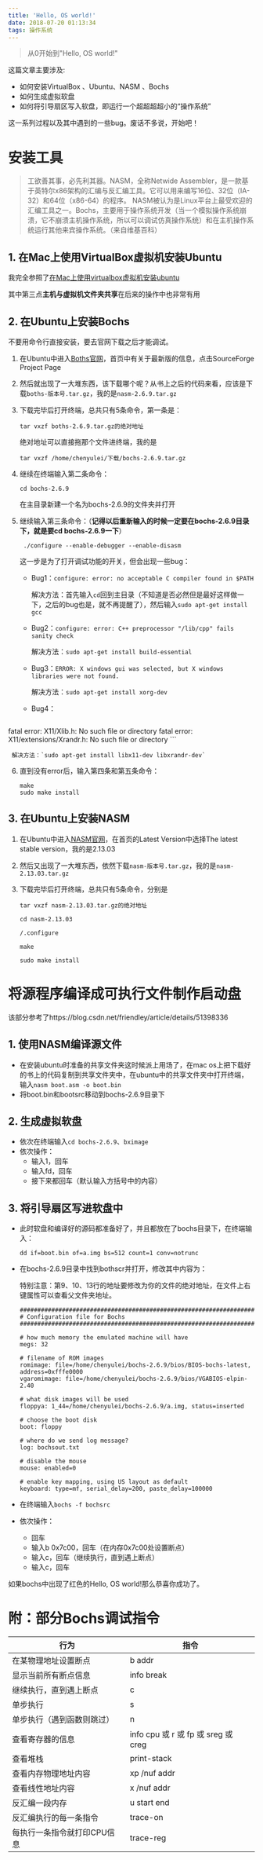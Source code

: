 ```yaml
---
title: 'Hello, OS world!'
date: 2018-07-20 01:13:34
tags: 操作系统
---
```


> 从0开始到"Hello, OS world!"

这篇文章主要涉及: 

- 如何安装VirtualBox 、Ubuntu、NASM 、Bochs 
- 如何生成虚拟软盘
- 如何将引导扇区写入软盘，即运行一个超超超超小的“操作系统” 

这一系列过程以及其中遇到的一些bug。废话不多说，开始吧！



# 安装工具

> 工欲善其事，必先利其器。NASM，全称Netwide Assembler，是一款基于英特尔x86架构的汇编与反汇编工具。它可以用来编写16位、32位（IA-32）和64位（x86-64）的程序。 NASM被认为是Linux平台上最受欢迎的汇编工具之一。Bochs，主要用于操作系统开发（当一个模拟操作系统崩溃，它不崩溃主机操作系统，所以可以调试仿真操作系统）和在主机操作系统运行其他来宾操作系统。（来自维基百科）

## 1. 在Mac上使用VirtualBox虚拟机安装Ubuntu

我完全参照了[在Mac上使用virtualbox虚拟机安装ubuntu](https://blog.csdn.net/shenhaifeiniao/article/details/69397000)

其中第三点**主机与虚拟机文件夹共享**在后来的操作中也非常有用

## 2. 在Ubuntu上安装Bochs

不要用命令行直接安装，要去官网下载之后才能调试。

1. 在Ubuntu中进入[Boths官网](http://bochs.sourceforge.net/)，首页中有关于最新版的信息，点击SourceForge Project Page

2. 然后就出现了一大堆东西，该下载哪个呢？从书上之后的代码来看，应该是下载`boths-版本号.tar.gz`，我的是`nasm-2.6.9.tar.gz`

3. 下载完毕后打开终端，总共只有5条命令，第一条是：

   `tar vxzf boths-2.6.9.tar.gz的绝对地址`

   绝对地址可以直接拖那个文件进终端，我的是

   `tar vxzf /home/chenyulei/下载/bochs-2.6.9.tar.gz`

4. 继续在终端输入第二条命令：

   `cd bochs-2.6.9`

   在主目录新建一个名为bochs-2.6.9的文件夹并打开

5. 继续输入第三条命令：（**记得以后重新输入的时候一定要在bochs-2.6.9目录下，就是要cd bochs-2.6.9一下**）

   ` ./configure --enable-debugger --enable-disasm`

   这一步是为了打开调试功能的开关，但会出现一些bug：

   - Bug1：`configure: error: no acceptable C compiler found in $PATH`

     解决方法：首先输入`cd`回到主目录（不知道是否必然但是最好这样做一下，之后的bug也是，就不再提醒了），然后输入`sudo apt-get install gcc`

   - Bug2：`configure: error: C++ preprocessor "/lib/cpp" fails sanity check`

     解决方法：`sudo apt-get install build-essential`

   - Bug3：`ERROR: X windows gui was selected, but X windows libraries were not found.`

     解决方法：`sudo apt-get install xorg-dev`

   - Bug4：
		```
fatal error: X11/Xlib.h: No such file or directory
fatal error: X11/extensions/Xrandr.h: No such file or directory
		```

     解决方法：`sudo apt-get install libx11-dev libxrandr-dev`

6. 直到没有error后，输入第四条和第五条命令：

   ```
   make
   sudo make install
   ```

## 3. 在Ubuntu上安装NASM

1. 在Ubuntu中进入[NASM官网](https://www.nasm.us/)，在首页的Latest Version中选择The latest stable version，我的是2.13.03

2. 然后又出现了一大堆东西，依然下载`nasm-版本号.tar.gz`，我的是`nasm-2.13.03.tar.gz`

3. 下载完毕后打开终端，总共只有5条命令，分别是

   ```
   tar vxzf nasm-2.13.03.tar.gz的绝对地址

   cd nasm-2.13.03

   /.configure

   make

   sudo make install
   ```

   

# 将源程序编译成可执行文件制作启动盘

该部分参考了https://blog.csdn.net/friendley/article/details/51398336

## 1. 使用NASM编译源文件

- 在安装ubuntu时准备的共享文件夹这时候派上用场了，在mac os上把下载好的书上的代码复制到共享文件夹中，在ubuntu中的共享文件夹中打开终端，输入`nasm boot.asm -o boot.bin`
- 将boot.bin和bootsrc移动到bochs-2.6.9目录下

## 2. 生成虚拟软盘

- 依次在终端输入`cd bochs-2.6.9`、`bximage`
- 依次操作：
  - 输入1，回车
  - 输入fd，回车
  - 接下来都回车（默认输入方括号中的内容）

## 3. 将引导扇区写进软盘中

- 此时软盘和编译好的源码都准备好了，并且都放在了bochs目录下，在终端输入：

  `dd if=boot.bin of=a.img bs=512 count=1 conv=notrunc`

- 在bochs-2.6.9目录中找到bothscr并打开，修改其中内容为：

  特别注意：第9、10、13行的地址要修改为你的文件的绝对地址，在文件上右键属性可以查看父文件夹地址。

  ```
  ###################################################################
  # Configuration file for Bochs
  ###################################################################
   
  # how much memory the emulated machine will have
  megs: 32
   
  # filename of ROM images
  romimage: file=/home/chenyulei/bochs-2.6.9/bios/BIOS-bochs-latest, address=0xfffe0000
  vgaromimage: file=/home/chenyulei/bochs-2.6.9/bios/VGABIOS-elpin-2.40
   
  # what disk images will be used
  floppya: 1_44=/home/chenyulei/bochs-2.6.9/a.img, status=inserted
   
  # choose the boot disk
  boot: floppy
   
  # where do we send log message?
  log: bochsout.txt
   
  # disable the mouse
  mouse: enabled=0
   
  # enable key mapping, using US layout as default
  keyboard: type=mf, serial_delay=200, paste_delay=100000
  
  ```

- 在终端输入`bochs -f bochsrc`

- 依次操作：

  - 回车
  - 输入b 0x7c00，回车（在内存0x7c00处设置断点）
  - 输入c，回车（继续执行，直到遇上断点）
  - 输入c，回车

如果bochs中出现了红色的Hello, OS world!那么恭喜你成功了。

# 附：部分Bochs调试指令

| 行为                        | 指令                                |
| --------------------------- | ----------------------------------- |
| 在某物理地址设置断点        | b addr                              |
| 显示当前所有断点信息        | info break                          |
| 继续执行，直到遇上断点      | c                                   |
| 单步执行                    | s                                   |
| 单步执行（遇到函数则跳过）  | n                                   |
| 查看寄存器的信息            | info cpu 或 r 或 fp 或 sreg 或 creg |
| 查看堆栈                    | print-stack                         |
| 查看内存物理地址内容        | xp /nuf addr                        |
| 查看线性地址内容            | x /nuf addr                         |
| 反汇编一段内存              | u start end                         |
| 反汇编执行的每一条指令      | trace-on                            |
| 每执行一条指令就打印CPU信息 | trace-reg                           |

